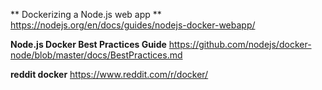 ** Dockerizing a Node.js web app **
https://nodejs.org/en/docs/guides/nodejs-docker-webapp/


**Node.js Docker Best Practices Guide**
https://github.com/nodejs/docker-node/blob/master/docs/BestPractices.md

**reddit docker**
https://www.reddit.com/r/docker/
